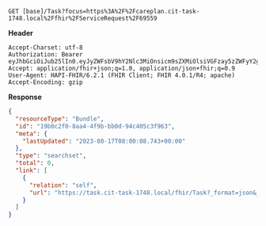 `GET [base]/Task?focus=https%3A%2F%2Fcareplan.cit-task-1748.local%2Ffhir%2FServiceRequest%2F69559`

__Header__
```
Accept-Charset: utf-8
Authorization: Bearer eyJhbGciOiJub25lIn0.eyJyZWFsbV9hY2Nlc3MiOnsicm9sZXMiOlsiVGFzay5zZWFyY2giLCIkdGVzdC1vbmx5LWNyZWF0ZSJdfSwidXNlcl90eXBlIjoiU1lTVEVNIn0.
Accept: application/fhir+json;q=1.0, application/json+fhir;q=0.9
User-Agent: HAPI-FHIR/6.2.1 (FHIR Client; FHIR 4.0.1/R4; apache)
Accept-Encoding: gzip
```



__Response__
```json
{
  "resourceType": "Bundle",
  "id": "19b0c2f0-8aa4-4f9b-bb0d-94c405c3f963",
  "meta": {
    "lastUpdated": "2023-08-17T08:00:08.743+00:00"
  },
  "type": "searchset",
  "total": 0,
  "link": [
    {
      "relation": "self",
      "url": "https://task.cit-task-1748.local/fhir/Task?_format=json&_pretty=true&focus=https%3A%2F%2Fcareplan.cit-task-1748.local%2Ffhir%2FServiceRequest%2F69559"
    }
  ]
}
```